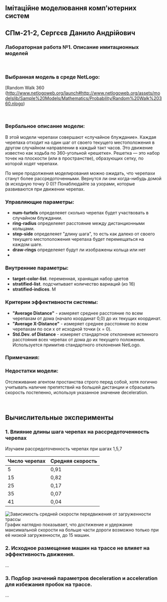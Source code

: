 ## Імітаційне моделювання комп'ютерних систем
## СПм-21-2, **Сергєєв Данило Андрійович**
### Лабораторная работа №**1**. Описание имитационных моделей

<br>

### Выбранная модель в среде NetLogo:
[Random Walk 360 (http://www.netlogoweb.org/launch#http://www.netlogoweb.org/assets/modelslib/Sample%20Models/Mathematics/Probability/Random%20Walk%20360.nlogo)

<br>

### Вербальное описание модели:
В этой модели черепахи совершают «случайное блуждание». Каждая черепаха отходит на один шаг от своего текущего местоположения в другом случайном направлении в каждый такт часов. Это движение известно как ходьба по 360-угольной «решетке». Решетка — это набор точек на плоскости (или в пространстве), образующих сетку, по которой ходят черепахи.

По мере продолжения моделирования можно ожидать, что черепахи станут более рассредоточенными. Вернутся ли они когда-нибудь домой (в исходную точку 0 0)? Понаблюдайте за узорами, которые развиваются при движении черепах.

### Управляющие параметры:
- **num-turtels** определеяет сколько черепах будет участвовать в случайном блуждании.
- **ring-radius** определеяет расстояние между дистанционными кольцами.
- **step-side** определеяет "длину шага", то есть как далеко от своего текущего местоположения черепаха будет перемещаться на каждом шаге.
- **draw-rings** определеяет будут ли изображены кольца или нет
- 
### Внутренние параметры:
- **target-color-list**. переменная, хранящая набор цветов
- **stratified-list**. подсчитывает количество вариаций (из 16)
- **stratified-indices**. М

### Критерии эффективности системы:
- **"Average Distance"** - измеряет среднее расстояние по всем черепахам от дома (начало координат 0,0) до их текущих координат.
- **"Average X-Distance"** - измеряет среднее расстояние по всем черепахам по оси x от исходной точки (x = 0).
- **Std.Dev. of Distance** - измеряет стандартное отклонение истинного расстояния всех черепах от дома до их текущего положения. Используется примитив стандартного отклонения NetLogo.

### Примечания:


### Недостатки модели:
Отслеживание агентом простанства строго перед собой, хотя логично учитывать наличие препятствий на большей дистанции и сбрасывать скорость постепенно, используя указанное значение deceleration.

<br>

## Вычислительные эксперименты

### 1. Влияние длины шага черепах на рассредоточенность черепах
Изучаем рассредоточенность черепах при шагах 1,5,7


<table>
<thead>
<tr><th>Число черепах</th><th>Средняя скорость</th></tr>
</thead>
<tbody>
<tr><td>5</td><td>0,91</td></tr>
<tr><td>15</td><td>0,82</td></tr>
<tr><td>25</td><td>0,17</td></tr>
<tr><td>35</td><td>0,07</td></tr>
<tr><td>41</td><td>0,04</td></tr>
</tbody>
</table>

![Зависимость средней скорости передвижения от загруженности трассы](fig1.png)
График наглядно показывает, что достижение и удержание максимальной скорости на больше части дороги возможно только при её низкой загруженности, до 15 машин.

### 2. Исходное размещение машин на трассе не влияет на эффективность движения.
...
### 3. Подбор значений параметров deceleration и acceleration для избежания пробок на трассе.
...
